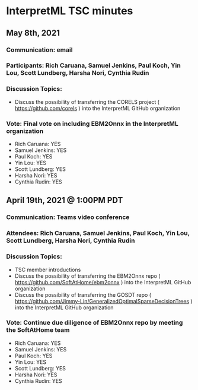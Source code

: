 # InterpretML TSC minutes

## May 8th, 2021
### Communication: email
### Participants: Rich Caruana, Samuel Jenkins, Paul Koch, Yin Lou, Scott Lundberg, Harsha Nori, Cynthia Rudin
### Discussion Topics:
- Discuss the possibility of transferring the CORELS project ( https://github.com/corels ) into the InterpretML GitHub organization
### Vote: Final vote on including EBM2Onnx in the InterpretML organization
- Rich Caruana: YES
- Samuel Jenkins: YES
- Paul Koch: YES
- Yin Lou: YES
- Scott Lundberg: YES
- Harsha Nori: YES
- Cynthia Rudin: YES

## April 19th, 2021 @ 1:00PM PDT
### Communication: Teams video conference
### Attendees: Rich Caruana, Samuel Jenkins, Paul Koch, Yin Lou, Scott Lundberg, Harsha Nori, Cynthia Rudin
### Discussion Topics:
- TSC member introductions
- Discuss the possibility of transferring the EBM2Onnx repo ( https://github.com/SoftAtHome/ebm2onnx ) into the InterpretML GitHub organization
- Discuss the possibility of transferring the GOSDT repo ( https://github.com/Jimmy-Lin/GeneralizedOptimalSparseDecisionTrees ) into the InterpretML GitHub organization
### Vote: Continue due diligence of EBM2Onnx repo by meeting the SoftAtHome team
- Rich Caruana: YES
- Samuel Jenkins: YES
- Paul Koch: YES
- Yin Lou: YES
- Scott Lundberg: YES
- Harsha Nori: YES
- Cynthia Rudin: YES

